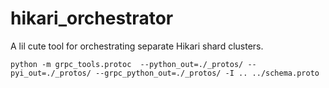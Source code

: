 # hikari_orchestrator

A lil cute tool for orchestrating separate Hikari shard clusters.

```
python -m grpc_tools.protoc  --python_out=./_protos/ --pyi_out=./_protos/ --grpc_python_out=./_protos/ -I .. ../schema.proto
```
